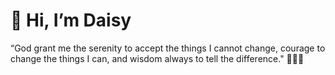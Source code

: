 # 👋 Hi, I’m Daisy 
“God grant me the serenity to accept the things I cannot change, courage to change the things I can, and wisdom always to tell the difference." 💖🌸🌈

<!---
daisyzhang2024/daisyzhang2024 is a ✨ special ✨ repository because its `README.md` (this file) appears on your GitHub profile.
You can click the Preview link to take a look at your changes.
--->
